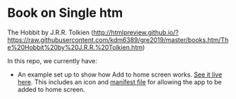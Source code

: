 # Book on Single htm

The Hobbit by J.R.R. Tolkien (http://htmlpreview.github.io/?https://raw.githubusercontent.com/kdm6389/gre2019/master/books.htm/The%20Hobbit%20by%20J.R.R.%20Tolkien.htm)


In this repo, we currently have:

* An example set up to show how Add to home screen works. [See it live here](https://kdm6389.github.io/gre2019/book.htm/). This includes an icon and [manifest file](/fgdgsg/manifest.json) for allowing the app to be added to home screen.
